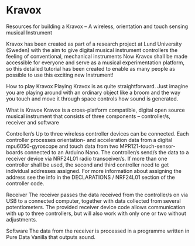 # Kravox
Resources for building a Kravox – A wireless, orientation and touch sensing musical Instrument

Kravox has been created as part of a research project at Lund University (Sweden) with the aim to give digital musical instrument controllers the feeling of conventional, mechanical instruments
Now Kravox shall be made accessible for everyone and serve as a musical experimentation platform, so this detailed tutorial has been created to enable as many people as possible to use this exciting new Instrument!



How to play Kravox
Playing Kravox is as quite straightforward. Just imagine you are playing around with an ordinary object like a broom and the way you touch and move it through space controls how sound is generated. 



What is Kravox
Kravox is a cross-platform compatible, digital open source musical instrument that consists of three components – controller/s, receiver and software

Controller/s
Up to three wireless controller devices can be connected. Each controller processes orientation- and acceleration data from a digital mpu6050-gyroscope and touch data from two MPR121-touch-sensor-boards connected to an Arduino Nano. The controller/s send/s the data to a receiver device via NRF24L01 radio transceiver/s. 
If more than one controller shall be used, the second and third controller need to get individual addresses assigned. For more information about assigning the address see the info in the DECLARATIONS / NRF24L01 section of the controller code.

Receiver
The receiver passes the data received from the controller/s on via USB to a connected computer, together with data collected from several potentiometers. The provided receiver device code  allows communication with up to three controllers, but will also work with only one or two without adjustments.

Software
The data from the receiver is processed in a programme written in Pure Data Vanilla that outputs sound.
